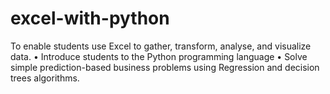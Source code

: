 # excel-with-python
To enable students use Excel to gather, transform, analyse, and visualize data. • Introduce students to the Python programming language • Solve simple prediction-based business problems using Regression and decision trees algorithms.
